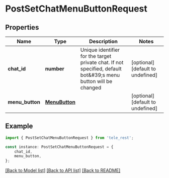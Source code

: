 # PostSetChatMenuButtonRequest


## Properties

Name | Type | Description | Notes
------------ | ------------- | ------------- | -------------
**chat_id** | **number** | Unique identifier for the target private chat. If not specified, default bot\&#39;s menu button will be changed | [optional] [default to undefined]
**menu_button** | [**MenuButton**](MenuButton.md) |  | [optional] [default to undefined]

## Example

```typescript
import { PostSetChatMenuButtonRequest } from 'tele_rest';

const instance: PostSetChatMenuButtonRequest = {
    chat_id,
    menu_button,
};
```

[[Back to Model list]](../README.md#documentation-for-models) [[Back to API list]](../README.md#documentation-for-api-endpoints) [[Back to README]](../README.md)
